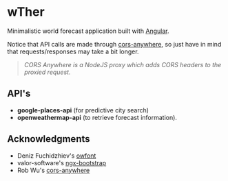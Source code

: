 # wTher

Minimalistic world forecast application built with [Angular](https://angular.io/).

Notice that API calls are made through [cors-anywhere](https://github.com/Rob--W/cors-anywhere),
so just have in mind that requests/responses may take a bit longer.

>_CORS Anywhere is a NodeJS proxy which adds CORS headers to the proxied request._


## API's

- **google-places-api** (for predictive city search)
- **openweathermap-api** (to retrieve forecast information).


## Acknowledgments

- Deniz Fuchidzhiev's [owfont](https://github.com/websygen/owfont)
- valor-software's [ngx-bootstrap](https://github.com/valor-software/ngx-bootstrap)
- Rob Wu's [cors-anywhere](https://github.com/Rob--W/cors-anywhere)